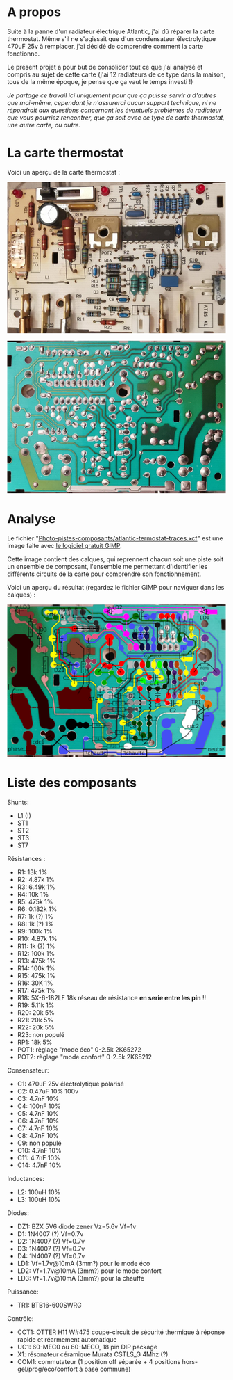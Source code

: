 # A propos

Suite à la panne d'un radiateur électrique Atlantic, j'ai dû réparer la carte thermostat. Même s'il ne s'agissait que d'un condensateur électrolytique 470uF 25v à remplacer, j'ai décidé de comprendre comment la carte fonctionne.

Le présent projet a pour but de consolider tout ce que j'ai analysé et compris au sujet de cette carte (j'ai 12 radiateurs de ce type dans la maison, tous de la même époque, je pense que ça vaut le temps investi !)

*Je partage ce travail ici uniquement pour que ça puisse servir à d'autres que moi-même, cependant je n'assurerai aucun support technique, ni ne répondrait aux questions concernant les éventuels problèmes de radiateur que vous pourriez rencontrer, que ça soit avec ce type de carte thermostat, une autre carte, ou autre.*

# La carte thermostat

Voici un aperçu de la carte thermostat :

![vue frontale](https://github.com/nipil/atlantic-thermostat-board/raw/master/Photo-pistes-composants/Apercu/overview-board-front-thumb.jpg)

![vue arrière](https://github.com/nipil/atlantic-thermostat-board/raw/master/Photo-pistes-composants/Apercu/overview-board-back-thumb.jpg)

# Analyse

Le fichier "[Photo-pistes-composants/atlantic-termostat-traces.xcf](https://github.com/nipil/atlantic-thermostat-board/raw/master/Photo-pistes-composants/atlantic-termostat-traces.xcf)" est une image faite avec [le logiciel gratuit GIMP](https://www.gimp.org/).

Cette image contient des calques, qui reprennent chacun soit une piste soit un ensemble de composant, l'ensemble me permettant d'identifier les différents circuits de la carte pour comprendre son fonctionnement.

Voici un aperçu du résultat (regardez le fichier GIMP pour naviguer dans les calques) :

![analyse des traces](https://github.com/nipil/atlantic-thermostat-board/raw/master/Photo-pistes-composants/atlantic-termostat-traces-thumb.png)

# Liste des composants

Shunts:

- L1 (!)
- ST1
- ST2
- ST3
- ST7

Résistances :

- R1: 13k 1%
- R2: 4.87k 1%
- R3: 6.49k 1%
- R4: 10k 1%
- R5: 475k 1%
- R6: 0.182k 1%
- R7: 1k (?) 1%
- R8: 1k (?) 1%
- R9: 100k 1%
- R10: 4.87k 1%
- R11: 1k (?) 1%
- R12: 100k 1%
- R13: 475k 1%
- R14: 100k 1%
- R15: 475k 1%
- R16: 30K 1%
- R17: 475k 1%
- R18: 5X-6-182LF 18k réseau de résistance **en serie entre les pin** !!
- R19: 5.11k 1%
- R20: 20k 5%
- R21: 20k 5% 
- R22: 20k 5%
- R23: non populé
- RP1: 18k 5%
- POT1: règlage "mode éco" 0-2.5k 2K65272
- POT2: règlage "mode confort" 0-2.5k 2K65212

Consensateur:

- C1: 470uF 25v électrolytique polarisé
- C2: 0.47uF 10% 100v
- C3: 4.7nF 10%
- C4: 100nF 10%
- C5: 4.7nF 10%
- C6: 4.7nF 10%
- C7: 4.7nF 10%
- C8: 4.7nF 10%
- C9: non populé
- C10: 4.7nF 10%
- C11: 4.7nF 10%
- C14: 4.7nF 10%

Inductances:

- L2: 100uH 10%
- L3: 100uH 10%

Diodes:

- DZ1: BZX 5V6 diode zener Vz=5.6v Vf=1v
- D1: 1N4007 (?) Vf=0.7v
- D2: 1N4007 (?) Vf=0.7v
- D3: 1N4007 (?) Vf=0.7v
- D4: 1N4007 (?) Vf=0.7v
- LD1: Vf=1.7v@10mA (3mm?) pour le mode éco
- LD2: Vf=1.7v@10mA (3mm?) pour le mode confort
- LD3: Vf=1.7v@10mA (3mm?) pour la chauffe

Puissance:

- TR1: BTB16-600SWRG

Contrôle:

- CCT1: OTTER H11 W#475 coupe-circuit de sécurité thermique à réponse rapide et réarmement automatique
- UC1: 60-MEC0 ou 60-MECO, 18 pin DIP package
- X1: résonateur céramique Murata CSTLS_G 4Mhz (?)
- COM1: commutateur (1 position off séparée + 4 positions hors-gel/prog/eco/confort à base commune)
